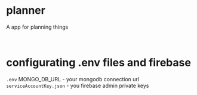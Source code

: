 # planner

A app for planning things

<br>

# configurating .env files and firebase

`.env` MONGO_DB_URL - your mongodb connection url
`serviceAccountKey.json` - you firebase admin private keys
